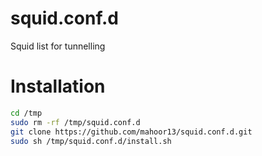 # squid.conf.d
Squid list for tunnelling

# Installation
```bash
cd /tmp
sudo rm -rf /tmp/squid.conf.d
git clone https://github.com/mahoor13/squid.conf.d.git
sudo sh /tmp/squid.conf.d/install.sh
```
